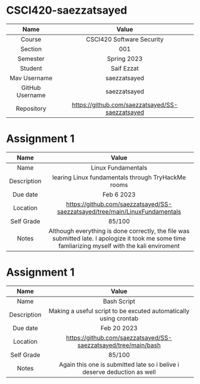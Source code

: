 # CSCI420-saezzatsayed
|Name            |Value                    |
|:--------------:|:-----------------------:|
|Course          |CSCI420 Software Security|
|Section         |001                      |
|Semester        | Spring 2023             |
|Student         |Saif Ezzat|
|Mav Username    |saezzatsayed|
|GitHub Username |saezzatsayed|
|Repository      |https://github.com/saezzatsayed/SS-saezzatsayed|

# Assignment 1
|Name            |Value                    |
|:--------------:|:-----------------------:|
|Name          |Linux Fundamentals|
|Description         |learing Linux fundamentals through TryHackMe rooms|
|Due date      | Feb 6 2023      |
|Location       |https://github.com/saezzatsayed/SS-saezzatsayed/tree/main/LinuxFundamentals|
|Self Grade    |85/100|
|Notes |Although everything is done correctly, the file was submitted late. I apologize it took me some time famliarizing myself with the kali enviroment|

# Assignment 1
|Name            |Value                    |
|:--------------:|:-----------------------:|
|Name          |Bash Script|
|Description         |Making a useful script to be excuted automatically using crontab|
|Due date      | Feb 20 2023      |
|Location       |https://github.com/saezzatsayed/SS-saezzatsayed/tree/main/bash|
|Self Grade    |85/100|
|Notes |Again this one is submitted late so i belive i deserve deduction as well|
